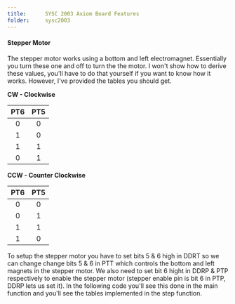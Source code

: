 ```yaml
---
title:      SYSC 2003 Axiom Board Features
folder:     sysc2003
---
```


#### Stepper Motor

The stepper motor works using a bottom and left electromagnet. Essentially you turn these one and off to turn the the motor. I won't show how to derive these values, you'll have to do that yourself if you want to know how it works. However, I've provided the tables you should get.


**CW - Clockwise**

 PT6 | PT5
:---:|:---:
  0  |  0  
  1  |  0  
  1  |  1  
  0  |  1  


**CCW - Counter Clockwise**

 PT6 | PT5
:---:|:---:
  0  |  0  
  0  |  1  
  1  |  1  
  1  |  0  

To setup the stepper motor you have to set bits 5 & 6 high in DDRT so we can change change bits 5 & 6 in PTT which controls the bottom and left magnets in the stepper motor. We also need to set bit 6 hight in DDRP & PTP respectively to enable the stepper motor (stepper enable pin is bit 6 in PTP, DDRP lets us set it). In the following code you'll see this done in the main function and you'll see the tables implemented in the step function.
